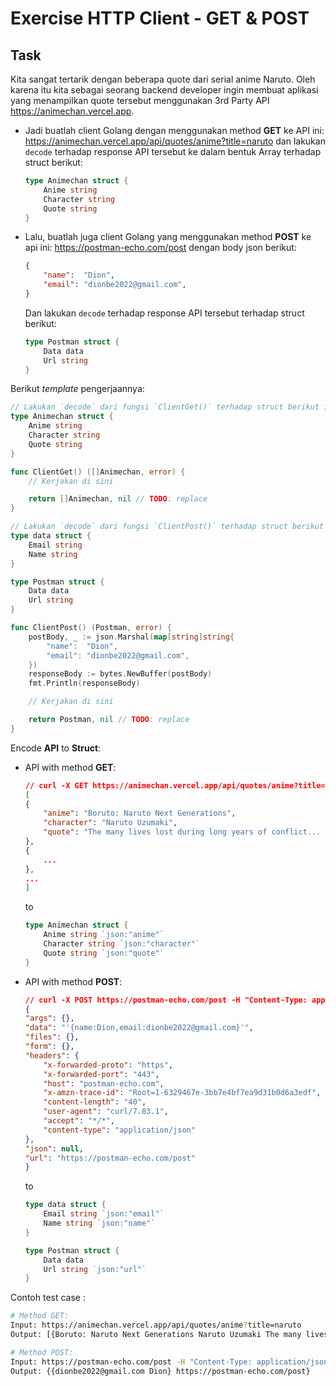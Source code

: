 # Exercise HTTP Client - GET & POST

## Task

Kita sangat tertarik dengan beberapa quote dari serial anime Naruto. Oleh karena itu kita sebagai seorang backend developer ingin membuat aplikasi yang menampilkan quote tersebut menggunakan 3rd Party API <https://animechan.vercel.app>.

- Jadi buatlah client Golang dengan menggunakan method **GET** ke API ini: <https://animechan.vercel.app/api/quotes/anime?title=naruto> dan lakukan `decode` terhadap response API tersebut ke dalam bentuk Array terhadap struct berikut:

  ```go
  type Animechan struct {
      Anime string
      Character string
      Quote string
  }
  ```

- Lalu, buatlah juga client Golang yang menggunakan method **POST** ke api ini: <https://postman-echo.com/post> dengan body json berikut:

  ```json
  {
      "name":  "Dion",
      "email": "dionbe2022@gmail.com",
  }
  ```

  Dan lakukan `decode` terhadap response API tersebut terhadap struct berikut:

  ```go
  type Postman struct {
      Data data 
      Url string
  }
  ```

Berikut _template_ pengerjaannya:

```go
// Lakukan `decode` dari fungsi `ClientGet()` terhadap struct berikut ini:
type Animechan struct {
    Anime string
    Character string
    Quote string
}

func ClientGet() ([]Animechan, error) {
    // Kerjakan di sini

    return []Animechan, nil // TODO: replace
}

// Lakukan `decode` dari fungsi `ClientPost()` terhadap struct berikut ini:
type data struct {
    Email string
    Name string
}

type Postman struct {
    Data data 
    Url string
}

func ClientPost() (Postman, error) {
    postBody, _ := json.Marshal(map[string]string{
        "name":  "Dion",
        "email": "dionbe2022@gmail.com",
    })
    responseBody := bytes.NewBuffer(postBody)
    fmt.Println(responseBody)

    // Kerjakan di sini

    return Postman, nil // TODO: replace
}
```

Encode **API** to **Struct**:

- API with method **GET**:

    ```json
    // curl -X GET https://animechan.vercel.app/api/quotes/anime?title=naruto
    [
    {
        "anime": "Boruto: Naruto Next Generations",
        "character": "Naruto Uzumaki",
        "quote": "The many lives lost during long years of conflict... because of those selfless sacrifices, we are able to bathe in peace and prosperity now. To ingrain this history within the new generation will be a vital cog in helping to maintain the peace."
    },
    {
        ...
    },
    ...
    ]
    ```

    to

    ```go
    type Animechan struct {
        Anime string `json:"anime"`
        Character string `json:"character"`
        Quote string `json:"quote"`
    }
    ```

- API with method **POST**:

    ```json
    // curl -X POST https://postman-echo.com/post -H "Content-Type: application/json" -d '{"name":"Dion","email":"dionbe2022@gmail.com"}
    {
    "args": {},
    "data": "'{name:Dion,email:dionbe2022@gmail.com}'",
    "files": {},
    "form": {},
    "headers": {
        "x-forwarded-proto": "https",
        "x-forwarded-port": "443",
        "host": "postman-echo.com",
        "x-amzn-trace-id": "Root=1-6329467e-3bb7e4bf7ea9d31b0d6a3edf",
        "content-length": "40",
        "user-agent": "curl/7.83.1",
        "accept": "*/*",
        "content-type": "application/json"
    },
    "json": null,
    "url": "https://postman-echo.com/post"
    }
    ```

    to

    ```go
    type data struct {
        Email string `json:"email"`
        Name string `json:"name"`
    }

    type Postman struct {
        Data data 
        Url string `json:"url"`
    }
    ```

Contoh test case :

```bash
# Method GET:
Input: https://animechan.vercel.app/api/quotes/anime?title=naruto
Output: [{Boruto: Naruto Next Generations Naruto Uzumaki The many lives lost during long years of conflict... because of those selfless sacrifices, we are able to bathe in peace and prosperity now. To ingrain this history within the new generation will be a vital cog in helping to maintain the peace.} {...} ...]

# Method POST:
Input: https://postman-echo.com/post -H "Content-Type: application/json" -d '{"name":"Dion","email":"dionbe2022@gmail.com"}'
Output: {{dionbe2022@gmail.com Dion} https://postman-echo.com/post}
```
  